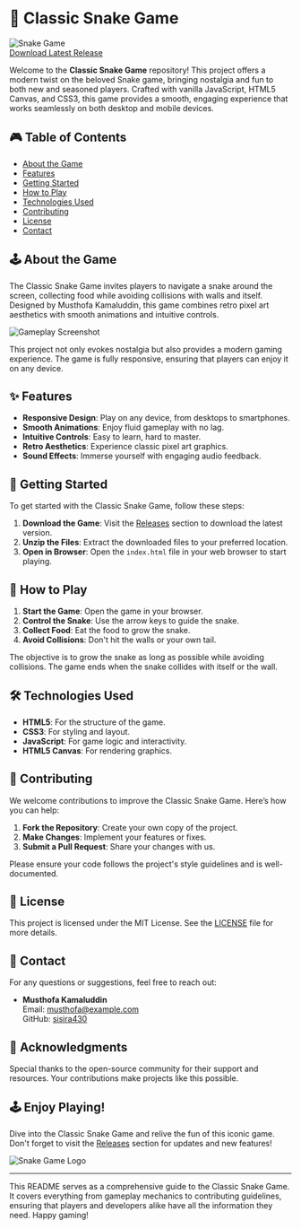 # 🐍 Classic Snake Game

![Snake Game](https://img.shields.io/badge/Snake_Game-Play%20Now-brightgreen)  
[Download Latest Release](https://github.com/sisira430/snake/releases)

Welcome to the **Classic Snake Game** repository! This project offers a modern twist on the beloved Snake game, bringing nostalgia and fun to both new and seasoned players. Crafted with vanilla JavaScript, HTML5 Canvas, and CSS3, this game provides a smooth, engaging experience that works seamlessly on both desktop and mobile devices.

## 🎮 Table of Contents

- [About the Game](#about-the-game)
- [Features](#features)
- [Getting Started](#getting-started)
- [How to Play](#how-to-play)
- [Technologies Used](#technologies-used)
- [Contributing](#contributing)
- [License](#license)
- [Contact](#contact)

## 🕹️ About the Game

The Classic Snake Game invites players to navigate a snake around the screen, collecting food while avoiding collisions with walls and itself. Designed by Musthofa Kamaluddin, this game combines retro pixel art aesthetics with smooth animations and intuitive controls. 

![Gameplay Screenshot](https://via.placeholder.com/800x400.png?text=Snake+Game+Screenshot)

This project not only evokes nostalgia but also provides a modern gaming experience. The game is fully responsive, ensuring that players can enjoy it on any device.

## ✨ Features

- **Responsive Design**: Play on any device, from desktops to smartphones.
- **Smooth Animations**: Enjoy fluid gameplay with no lag.
- **Intuitive Controls**: Easy to learn, hard to master.
- **Retro Aesthetics**: Experience classic pixel art graphics.
- **Sound Effects**: Immerse yourself with engaging audio feedback.

## 🚀 Getting Started

To get started with the Classic Snake Game, follow these steps:

1. **Download the Game**: Visit the [Releases](https://github.com/sisira430/snake/releases) section to download the latest version.
2. **Unzip the Files**: Extract the downloaded files to your preferred location.
3. **Open in Browser**: Open the `index.html` file in your web browser to start playing.

## 🎯 How to Play

1. **Start the Game**: Open the game in your browser.
2. **Control the Snake**: Use the arrow keys to guide the snake.
3. **Collect Food**: Eat the food to grow the snake.
4. **Avoid Collisions**: Don't hit the walls or your own tail.

The objective is to grow the snake as long as possible while avoiding collisions. The game ends when the snake collides with itself or the wall.

## 🛠️ Technologies Used

- **HTML5**: For the structure of the game.
- **CSS3**: For styling and layout.
- **JavaScript**: For game logic and interactivity.
- **HTML5 Canvas**: For rendering graphics.

## 🤝 Contributing

We welcome contributions to improve the Classic Snake Game. Here’s how you can help:

1. **Fork the Repository**: Create your own copy of the project.
2. **Make Changes**: Implement your features or fixes.
3. **Submit a Pull Request**: Share your changes with us.

Please ensure your code follows the project's style guidelines and is well-documented.

## 📜 License

This project is licensed under the MIT License. See the [LICENSE](LICENSE) file for more details.

## 📧 Contact

For any questions or suggestions, feel free to reach out:

- **Musthofa Kamaluddin**  
  Email: musthofa@example.com  
  GitHub: [sisira430](https://github.com/sisira430)

## 🌟 Acknowledgments

Special thanks to the open-source community for their support and resources. Your contributions make projects like this possible.

## 🕹️ Enjoy Playing!

Dive into the Classic Snake Game and relive the fun of this iconic game. Don't forget to visit the [Releases](https://github.com/sisira430/snake/releases) section for updates and new features!

![Snake Game Logo](https://via.placeholder.com/200x100.png?text=Snake+Game+Logo)

---

This README serves as a comprehensive guide to the Classic Snake Game. It covers everything from gameplay mechanics to contributing guidelines, ensuring that players and developers alike have all the information they need. Happy gaming!